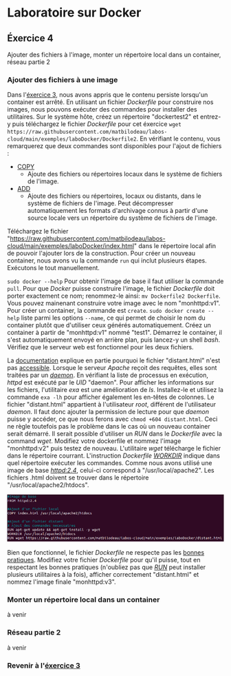 # Laboratoire sur Docker

## Éxercice 4
Ajouter des fichiers à l'image, monter un répertoire local dans un container, réseau partie 2

### Ajouter des fichiers à une image
Dans l'[éxercice 3][0], nous avons appris que le contenu persiste lorsqu'un container est arrêté. En utilisant un fichier _Dockerfile_ pour construire nos images, nous pouvons exécuter des commandes pour installer des utilitaires. Sur le système hôte, créez un répertoire "dockertest2" et entrez-y puis téléchargez le fichier _Dockerfile_ pour cet éxercice `wget https://raw.githubusercontent.com/matbilodeau/labos-cloud/main/exemples/laboDocker/Dockerfile2`. En vérifiant le contenu, vous remarquerez que deux commandes sont disponibles pour l'ajout de fichiers :

* [COPY][3]
  * Ajoute des fichiers ou répertoires locaux dans le système de fichiers de l'image.
* [ADD][4]
  * Ajoute des fichiers ou répertoires, locaux ou distants, dans le système de fichiers de l'image. Peut décompresser automatiquement les formats d'archivage connus à partir d'une source locale vers un répertoire du système de fichiers de l'image.

Téléchargez le fichier "https://raw.githubusercontent.com/matbilodeau/labos-cloud/main/exemples/laboDocker/index.html" dans le répertoire local afin de pouvoir l'ajouter lors de la construction. Pour créer un nouveau container, nous avons vu la commande `run` qui inclut plusieurs étapes. Exécutons le tout manuellement.

`sudo docker --help` Pour obtenir l'image de base il faut utiliser la commande `pull`. Pour que *Docker* puisse construire l'image, le fichier _Dockerfile_ doit porter exactement ce nom; renommez-le ainsi: `mv Dockerfile2 Dockerfile`. Vous pouvez mainenant construire votre image avec le nom "monhttpd:v1". Pour créer un container, la commande est `create`.  `sudo docker create --help` liste parmi les options `--name`, ce qui permet de choisir le nom du container plutôt que d'utiliser ceux générés automatiquement. Créez un container à partir de "monhttpd:v1" nommé "test1". Démarrez le container, il s'est automatiquement envoyé en arrière plan, puis lancez-y un shell _bash_. Vérifiez que le serveur web est fonctionnel pour les deux fichiers.


La [documentation][4] explique en partie pourquoi le fichier "distant.html" n'est pas [accessible][5]. Lorsque le serveur _Apache_ reçoit des requêtes, elles sont traitées par un _[daemon][6]_. En vérifiant la liste de processus en exécution, _httpd_ est exécuté par le _UID_ "daemon". Pour afficher les informations sur les fichiers, l'utilitaire _exa_ est une amélioration de _ls_. Installez-le et utilisez la commande `exa -lh` pour afficher également les en-têtes de colonnes. Le fichier "distant.html" appartient à l'utilisateur _root_, différent de l'utilisateur _daemon_. Il faut donc ajouter la permission de lecture pour que _daemon_ puisse y accéder, ce que nous ferons avec `chmod +604 distant.html`. Ceci ne règle toutefois pas le problème dans le cas où un nouveau container serait démarré. Il serait possible d'utiliser un _RUN_ dans le _Dockerfile_ avec la command _wget_. Modifiez votre dockerfile et nommez l'image "monhttpd:v2" puis testez de nouveau. L'utilitaire _wget_ télécharge le fichier dans le répertoire courrant. L'instruction _Dockerfile_ _[WORKDIR][6]_ indique dans quel répertoire exécuter les commandes. Comme nous avons utilisé une image de base [_httpd:2.4_][7], celui-ci correspond à "/usr/local/apache2". Les fichiers .html doivent se trouver dans le répertoire "/usr/local/apache2/htdocs".

![wget dans image][img0]

Bien que fonctionnel, le fichier _Dockerfile_ ne respecte pas les [bonnes pratiques][8]. Modifiez votre fichier _Dockerfile_ pour qu'il puisse, tout en respectant les bonnes pratiques (n'oubliez pas que [_RUN_][9] peut installer plusieurs utilitaires à la fois), afficher correctement "distant.html" et nommez l'image finale "monhttpd:v3".

### Monter un répertoire local dans un container
à venir
### Réseau partie 2
à venir

### Revenir à l'[éxercice 3][1]                  

[0]: ./laboDocker3.html
[1]: ./laboDocker2.html
[3]: https://docs.docker.com/engine/reference/builder/#copy
[4]: https://docs.docker.com/engine/reference/builder/#add
[5]: https://fr.wikipedia.org/wiki/Permissions_UNIX
[6]: https://docs.docker.com/engine/reference/builder/#workdir
[7]: https://hub.docker.com/layers/httpd/library/httpd/2.4/images/sha256-548248173d4a6633c730a1ad8030c2f2d7dc86cdff3b6e0f5d44e0e3137afdc9?context=explore
[8]: https://docs.docker.com/develop/develop-images/dockerfile_best-practices/#add-or-copy
[9]: https://docs.docker.com/develop/develop-images/dockerfile_best-practices/#run

[img0]: ./img/docker/docker4-0.png "exécuter wget en construisant l'image"

